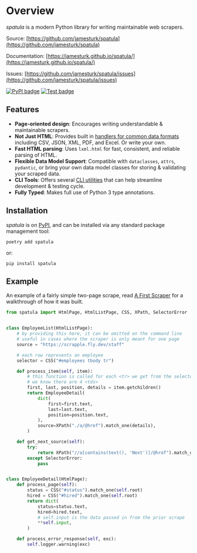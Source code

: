 # Overview

*spatula* is a modern Python library for writing maintainable web scrapers.

Source: [https://github.com/jamesturk/spatula](https://github.com/jamesturk/spatula)

Documentation: [https://jamesturk.github.io/spatula/](https://jamesturk.github.io/spatula/)

Issues: [https://github.com/jamesturk/spatula/issues](https://github.com/jamesturk/spatula/issues)

[![PyPI badge](https://badge.fury.io/py/spatula.svg)](https://badge.fury.io/py/spatula)
[![Test badge](https://github.com/jamesturk/spatula/workflows/Test%20&%20Lint/badge.svg)](https://github.com/jamesturk/spatula/actions?query=workflow%3A%22Test+%26+Lint%22)

## Features

- **Page-oriented design**: Encourages writing understandable & maintainable scrapers.
- **Not Just HTML**: Provides built in [handlers for common data formats](reference.md#pages) including CSV, JSON, XML, PDF, and Excel.  Or write your own.
- **Fast HTML parsing**: Uses `lxml.html` for fast, consistent, and reliable parsing of HTML.
- **Flexible Data Model Support**: Compatible with `dataclasses`, `attrs`, `pydantic`, or bring your own data model classes for storing & validating your scraped data.
- **CLI Tools**: Offers several [CLI utilities](cli.md) that can help streamline development & testing cycle.
- **Fully Typed**: Makes full use of Python 3 type annotations.

## Installation

*spatula* is on [PyPI](https://pypi.org/project/spatula/), and can be installed via any standard package management tool:

    poetry add spatula

or:

    pip install spatula

## Example

An example of a fairly simple two-page scrape, read [A First Scraper](scraper-basics.md) for a walkthrough of how it was built.

``` python
from spatula import HtmlPage, HtmlListPage, CSS, XPath, SelectorError


class EmployeeList(HtmlListPage):
    # by providing this here, it can be omitted on the command line
    # useful in cases where the scraper is only meant for one page
    source = "https://scrapple.fly.dev/staff"

    # each row represents an employee
    selector = CSS("#employees tbody tr")

    def process_item(self, item):
        # this function is called for each <tr> we get from the selector
        # we know there are 4 <tds>
        first, last, position, details = item.getchildren()
        return EmployeeDetail(
            dict(
                first=first.text,
                last=last.text,
                position=position.text,
            ),
            source=XPath("./a/@href").match_one(details),
        )

    def get_next_source(self):
        try:
            return XPath("//a[contains(text(), 'Next')]/@href").match_one(self.root)
        except SelectorError:
            pass


class EmployeeDetail(HtmlPage):
    def process_page(self):
        status = CSS("#status").match_one(self.root)
        hired = CSS("#hired").match_one(self.root)
        return dict(
            status=status.text,
            hired=hired.text,
            # self.input is the data passed in from the prior scrape
            **self.input,
        )

    def process_error_response(self, exc):
        self.logger.warning(exc)
```
